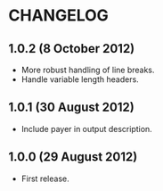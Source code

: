# CHANGELOG


## 1.0.2 (8 October 2012)

* More robust handling of line breaks.
* Handle variable length headers.


## 1.0.1 (30 August 2012)

* Include payer in output description.


## 1.0.0 (29 August 2012)

* First release.
